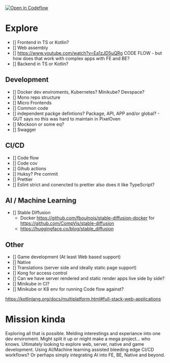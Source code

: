 
[![Open in Codeflow](https://developer.stackblitz.com/img/open_in_codeflow.svg)](https:///pr.new/pixeloven/kiln)

# Explore
- [] Frontend in TS or Kotlin?
- [] Web assembly
- [] https://www.youtube.com/watch?v=Ea1zJD5uQRg CODE FLOW - but how does that work with complex apps with FE and BE?
- [] Backend in TS or Kotlin?


## Development
- [] Docker dev enviroments, Kubernetes? Minikube? Devspace?
- [] Mono repo structure
- [] Micro Frontends
- [] Common code
- [] independent packge defintions? Package, API, APP and/or global? - GUT says no this was hard to maintain in PixelOven
- [] Mockoon or some eq? 
- [] Swagger

## CI/CD
- [] Code flow
- [] Code cov
- [] Gihub actions
- [] Huksy? Pre commit
- [] Prettier
- [] Eslint strict and conencted to prettier also does it like TypeScript?

## AI / Machine Learning
- [] Stable Diffusion
    - Docker https://github.com/fboulnois/stable-diffusion-docker for https://github.com/CompVis/stable-diffusion
    - https://huggingface.co/blog/stable_diffusion

## Other
- [] Game development (At least Web based support)
- [] Native
- [] Translations (server side and ideally static page support)
- [] Kong for access control
- [] Can we have server rendered and static render apps live side by side?
- [] Minikube in CI?
- [] Minikube or K8 env for running Code flow against?



https://kotlinlang.org/docs/multiplatform.html#full-stack-web-applications



# Mission kinda
Exploring all that is possible. Melding interestings and experiance into one dev enviroment. Might split it up or might make a mega project... who knows. Ultimately looking to explore web, server, native and game development. Using AI/Machine learning assisted bleeding edge CI/CD workflows? Or perhaps simply integrating AI into FE, BE, Native and beyond.
